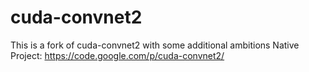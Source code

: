 cuda-convnet2
=============
 This is a fork of cuda-convnet2 with some additional ambitions
 Native Project: https://code.google.com/p/cuda-convnet2/
